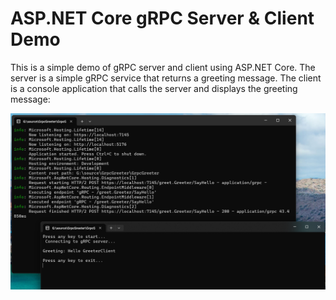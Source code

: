 # ASP.NET Core gRPC Server & Client Demo

This is a simple demo of gRPC server and client using ASP.NET Core. The server is a simple gRPC service that returns a greeting message. The client is a console application that calls the server and displays the greeting message:

![](./pics/run_screenshot.png)